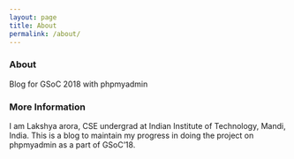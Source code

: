 ```yaml
---
layout: page
title: About
permalink: /about/
---
```


### About
Blog for GSoC 2018 with phpmyadmin

### More Information
I am Lakshya arora, CSE undergrad at Indian Institute of Technology, Mandi, India. This is a blog to maintain my progress in doing the project on phpmyadmin as a part of GSoC’18.